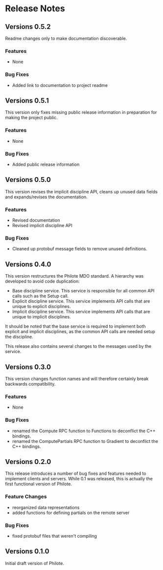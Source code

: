 # Release Notes

## Versions 0.5.2

Readme changes only to make documentation discoverable.

### Features

- None

### Bug Fixes

- Added link to documentation to project readme

## Versions 0.5.1

This version only fixes missing public release information in preparation for
making the project public.

### Features

- None

### Bug Fixes

- Added public release information

## Versions 0.5.0
This version revises the implicit discipline API, cleans up unused data fields
and expands/revises the documentation.

### Features

- Revised documentation
- Revised implicit discipline API

### Bug Fixes

- Cleaned up protobuf message fields to remove unused definitions.

## Versions 0.4.0
This version restructures the Philote MDO standard. A hierarchy was developed to avoid code duplication:

- Base discipline service. This service is responsible for all common API calls such as the Setup call.
- Explicit discipline service. This service implements API calls that are unique to explicit disciplines.
- Implicit discipline service. This service implements API calls that are unique to implicit disciplines.

It should be noted that the base service is required to implement both explicit and implicit disciplines, as the common API calls are needed setup the discipline.

This release also contains several changes to the messages used by the service.

## Versions 0.3.0

This version changes function names and will therefore certainly break backwards
compatibility.

### Features

- None

### Bug Fixes

- renamed the Compute RPC function to Functions to deconflict the C++ bindings.
- renamed the ComputePartials RPC function to Gradient to deconflict the C++
  bindings.


## Versions 0.2.0
This release introduces a number of bug fixes and features needed to implement
clients and servers. While 0.1 was released, this is actually the first
functional version of Philote.


### Feature Changes

- reorganized data representations
- added functions for defining partials on the remote server

### Bug Fixes

- fixed protobuf files that weren't compiling



## Versions 0.1.0

Initial draft version of Philote.